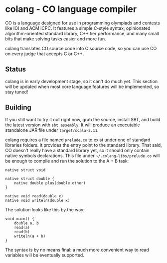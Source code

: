 # colang - CO language compiler
CO is a language designed for use in programming olympiads and contests like IOI and ACM ICPC.
It features a simple C-style syntax, opinionated algorithm-oriented standard library,
C++ tier performance, and many small bits that make solving tasks easier and more fun.

colang translates CO source code into C source code, so you can use CO on every judge that
accepts C or C++.

## Status
colang is in early development stage, so it can't do much yet. This section will be updated
when most core language features will be implemented, so stay tuned!

## Building
If you still want to try it out right now, grab the source, install SBT, and build the latest
version with `sbt assembly`. It will produce an executable standalone JAR file under
`target/scala-2.11`.

colang requires a file named `prelude.co` to exist under one of standard libraries folders.
It provides the entry point to the standard library. That said, CO doesn't really have a
standard library yet, so it should only contain native symbols declarations. This file under
`~/.colang-libs/prelude.co` will be enough to compile and run the solution to the A + B task:
```
native struct void

native struct double {
    native double plus(double other)
}

native void read(double x)
native void writeln(double x)
```

The solution looks like this by the way:
```
void main() {
    double a, b
    read(a)
    read(b)
    writeln(a + b)
}
```

The syntax is by no means final: a much more convenient way to read variables will be eventually
supported.